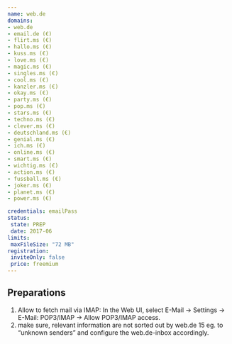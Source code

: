 ```yaml
---
name: web.de
domains:
- web.de
- email.de (€)
- flirt.ms (€)
- hallo.ms (€)
- kuss.ms (€)
- love.ms (€)
- magic.ms (€)
- singles.ms (€)
- cool.ms (€)
- kanzler.ms (€)
- okay.ms (€)
- party.ms (€)
- pop.ms (€)
- stars.ms (€)
- techno.ms (€)
- clever.ms (€)
- deutschland.ms (€)
- genial.ms (€)
- ich.ms (€)
- online.ms (€)
- smart.ms (€)
- wichtig.ms (€)
- action.ms (€)
- fussball.ms (€)
- joker.ms (€)
- planet.ms (€)
- power.ms (€)

credentials: emailPass
status:
 state: PREP
 date: 2017-06
limits:
 maxFileSize: "72 MB"
registration:
 inviteOnly: false
 price: freemium
---
```


## Preparations
1. Allow to fetch mail via IMAP: In the Web UI, select E-Mail -> Settings -> E-Mail: POP3/IMAP -> Allow POP3/IMAP access.
2. make sure, relevant information are not sorted out by web.de 15 eg. to “unknown senders” and configure the web.de-inbox accordingly.